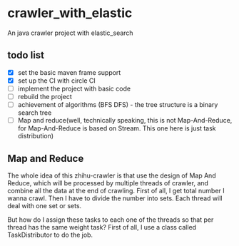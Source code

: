 # crawler_with_elastic
An java crawler project with elastic_search

## todo list
- [x] set the basic maven frame support
- [x] set up the CI with circle CI
- [ ] implement the project with basic code
- [ ] rebuild the project
- [ ] achievement of algorithms (BFS DFS) - the tree structure is a binary search tree
- [ ] Map and reduce(well, technically speaking, this is not Map-And-Reduce, for Map-And-Reduce is based on Stream. This one here is just task distribution)

## Map and Reduce
The whole idea of this zhihu-crawler is that use the design of Map And Reduce, which will be
processed by multiple threads of crawler, and combine all the data at the end of crawling.
First of all, I get total number I wanna crawl. Then I have to divide the number into sets.
Each thread will deal with one set or sets.

But how do I assign these tasks to each one of the threads so that per thread has the same weight task?
First of all, I use a class called TaskDistributor to do the job.